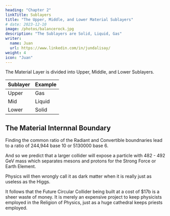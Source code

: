 ```yaml
---
heading: "Chapter 2"
linkTitle: Sublayers
title: "The Upper, Middle, and Lower Material Sublayers"
# date: 2023-12-10
image: /photos/balancerock.jpg
description: "The Sublayers are Solid, Liquid, Gas"
writer:
  name: Juan
  url: https://www.linkedin.com/in/jundalisay/
weight: 4
icon: "Juan"
---
```



The Material Layer is divided into Upper, Middle, and Lower Sublayers.

<!-- , with the Upper being made of waves, and the Lower being made up of particles. -->


Sublayer | Example
--- | --- 
Upper | Gas
Mid | Liquid 
Lower | Solid 


## The Material Internnal Boundary

Finding the common ratio of the Radiant and Convertible boundnaries lead to a ratio of 244,944 base 10 or 5130000 base 6.

And so we predict that a larger collider will expose a particle with 482 - 492 GeV mass which separates mesons and protons for the Strong Force or Earth Element. 

Physics will then wrongly call it as dark matter when it is really just as useless as the Higgs. 

It follows that the Future Circular Collider being built at a cost of $17b is a sheer waste of money. It is merely an expensive project to keep physicists employed in the Religion of Physics, just as a huge cathedral keeps priests employed. 
